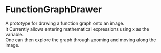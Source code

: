 # FunctionGraphDrawer

A prototype for drawing a function graph onto an image.</br>
It Currently allows entering mathematical expressions using x as the variable. </br>
One can then explore the graph through zooming and moving along the image.
